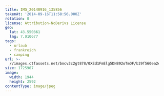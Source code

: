 ```yaml
---
title: IMG_20140916_135856
takenAt: '2014-09-16T11:58:56.000Z'
rotation: 0
license: Attribution-NoDerivs License
geo:
  lat: 43.550361
  lng: 7.010677
tags:
  - urlaub
  - frankreich
  - camping
url: >-
  //images.ctfassets.net/bncv3c2gt878/0XEd1FmElg5DN892oTmOF/b29f560ea2c634f6b403137c0265e579/img_20140916_135856_28234093681_o
size: 1725907
image:
  width: 1944
  height: 2592
contentType: image/jpeg
---
```


